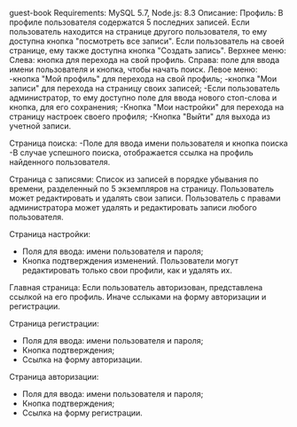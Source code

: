 guest-book
Requirements: MySQL 5.7, Node.js: 8.3
Описание:
Профиль:
В профиле пользователя содержатся 5 последних записей.
Если пользователь находится на странице другого пользователя, то ему доступна кнопка "посмотреть все записи".
Если пользователь на своей странице, ему также доступна кнопка "Создать запись".
Верхнее меню:
Слева: кнопка для перехода на свой профиль.
Справа: поле для ввода имени пользователя и кнопка, чтобы начать поиск.
Левое меню:
-кнопка "Мой профиль" для перехода на свой профиль;
-кнопка "Мои записи" для перехода на страницу своих записей;
-Если пользователь администратор, то ему доступно поле для ввода нового стоп-слова и кнопка, для его сохранения;
-Кнопка "Мои настройки" для перехода на страницу настроек своего профиля;
-Кнопка "Выйти" для выхода из учетной записи.

Страница поиска:
-Поле для ввода имени пользователя и кнопка поиска
-В случае успешного поиска, отображается ссылка на профиль найденного пользователя.

Страница с записями:
Список из записей в порядке убывания по времени, разделенный по 5 экземпляров на страницу. Пользователь может редактировать и удалять свои записи. Пользователь с правами администратора может удалять и редактировать записи любого пользователя.

Страница настройки:
- Поля для ввода: имени пользователя и пароля;
- Кнопка подтверждения изменений.
Пользователи могут редактировать только свои профили, как и удалять их.

Главная страница:
Если пользователь авторизован, представлена ссылкой на его профиль.
Иначе сслыками на форму авторизации и регистрации.

Страница регистрации:
- Поля для ввода: имени пользователя и пароля;
- Кнопка подтверждения;
- Ссылка на форму авторизации.

Страница авторизации:
- Поля для ввода: имени пользователя и пароля;
- Кнопка подтверждения;
- Ссылка на форму регистрации.
